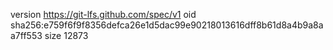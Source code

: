 version https://git-lfs.github.com/spec/v1
oid sha256:e759f6f9f8356defca26e1d5dac99e90218013616dff8b61d8a4b9a8aa7ff553
size 12873
